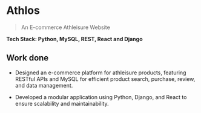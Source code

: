 # Athlos

> An E-commerce Athleisure Website 

__Tech Stack: Python, MySQL, REST, React and Django__


## Work done

- Designed an e-commerce platform for athleisure products, featuring RESTful APIs and MySQL for efficient product search, purchase, review, and data management.
  
- Developed a modular application using Python, Django, and React to ensure scalability and maintainability.
